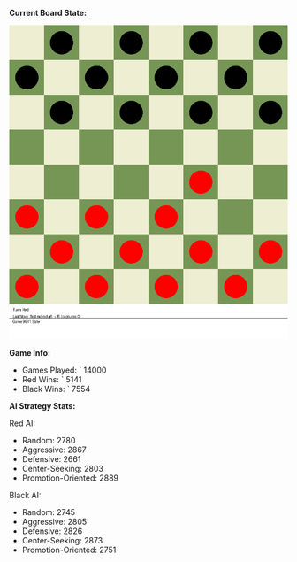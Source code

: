 
**Current Board State:**  
<!-- START_GIF -->
![Checkers Game](./checkers_game.gif)
<!-- END_GIF -->

**Game Info:**  
- Games Played: `<!-- GAMES_PLAYED --> 14000
- Red Wins: `<!-- RED_WINS --> 5141
- Black Wins: `<!-- BLACK_WINS --> 7554

<!-- AI_STATS -->
**AI Strategy Stats:**

Red AI:
- Random: 2780
- Aggressive: 2867
- Defensive: 2661
- Center-Seeking: 2803
- Promotion-Oriented: 2889

Black AI:
- Random: 2745
- Aggressive: 2805
- Defensive: 2826
- Center-Seeking: 2873
- Promotion-Oriented: 2751

